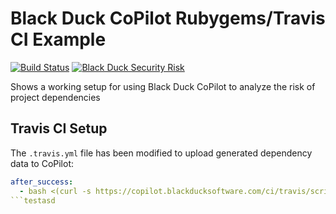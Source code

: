 # Black Duck CoPilot Rubygems/Travis CI Example

[![Build Status](https://travis-ci.org/BlackDuckCoPilot/example-rubygems-travis.svg?branch=master)](https://travis-ci.org/BlackDuckCoPilot/example-rubygems-travis) [![Black Duck Security Risk](https://copilot.blackducksoftware.com/github/repos/BlackDuckCoPilot/example-rubygems-travis/branches/test/badge-risk.svg)](https://copilot.blackducksoftware.com/github/repos/BlackDuckCoPilot/example-rubygems-travis/branches/test)

Shows a working setup for using Black Duck CoPilot to analyze the risk of project dependencies

## Travis CI Setup
The `.travis.yml` file has been modified to upload generated dependency data to CoPilot:

```yaml
after_success:
  - bash <(curl -s https://copilot.blackducksoftware.com/ci/travis/scripts/upload)
```testasd
